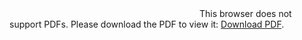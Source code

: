 <object data="https://github.com/miki995/Capstone-Project/blob/master/Capstone_Stage1.pdf" type="application/pdf" width="700px" height="700px">
    <embed src="https://github.com/miki995/Capstone-Project/blob/master/Capstone_Stage1.pdf">
        This browser does not support PDFs. Please download the PDF to view it: <a href="http://yoursite.com/the.pdf">Download PDF</a>.</p>
    </embed>
</object>
